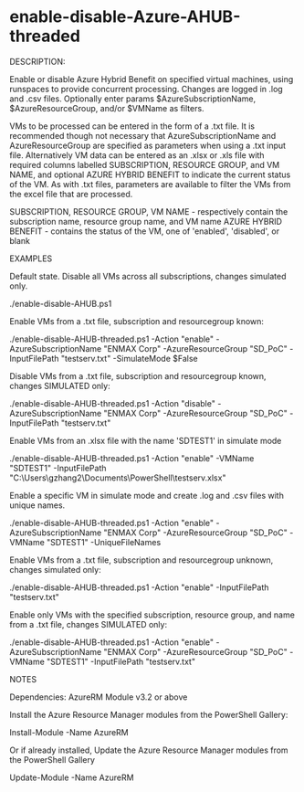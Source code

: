# enable-disable-Azure-AHUB-threaded

DESCRIPTION:

Enable or disable Azure Hybrid Benefit on specified virtual machines, using runspaces to provide concurrent processing. Changes are logged in .log and .csv files. 
Optionally enter params $AzureSubscriptionName, $AzureResourceGroup, and/or $VMName as filters.  
	
VMs to be processed can be entered in the form of a .txt file. It is recommended though not necessary that AzureSubscriptionName and 
AzureResourceGroup are specified as parameters when using a .txt input file. 
Alternatively VM data can be entered as an .xlsx or .xls file with required columns labelled SUBSCRIPTION, RESOURCE GROUP, and VM NAME, 
and optional AZURE HYBRID BENEFIT to indicate the current status of the VM. As with .txt files, parameters are available to filter the
VMs from the excel file that are processed. 

SUBSCRIPTION, RESOURCE GROUP, VM NAME - respectively contain the subscription name, resource group name, and VM name
AZURE HYBRID BENEFIT - contains the status of the VM, one of 'enabled', 'disabled', or blank 
	
	
EXAMPLES

Default state. Disable all VMs across all subscriptions, changes simulated only. 

./enable-disable-AHUB.ps1
	
Enable VMs from a .txt file, subscription and resourcegroup known: 

./enable-disable-AHUB-threaded.ps1 -Action "enable" -AzureSubscriptionName "ENMAX Corp" -AzureResourceGroup "SD_PoC" -InputFilePath "testserv.txt" -SimulateMode $False
	
Disable VMs from a .txt file, subscription and resourcegroup known, changes SIMULATED only: 

./enable-disable-AHUB-threaded.ps1 -Action "disable" -AzureSubscriptionName "ENMAX Corp" -AzureResourceGroup "SD_PoC" -InputFilePath "testserv.txt"
	
Enable VMs from an .xlsx file with the name 'SDTEST1' in simulate mode

./enable-disable-AHUB-threaded.ps1 -Action "enable" -VMName "SDTEST1" -InputFilePath "C:\Users\gzhang2\Documents\PowerShell\testserv.xlsx" 
	
Enable a specific VM in simulate mode and create .log and .csv files with unique names. 

./enable-disable-AHUB-threaded.ps1 -Action "enable" -AzureSubscriptionName "ENMAX Corp" -AzureResourceGroup "SD_PoC" -VMName "SDTEST1" -UniqueFileNames
	
Enable VMs from a .txt file, subscription and resourcegroup unknown, changes simulated only:

./enable-disable-AHUB-threaded.ps1 -Action "enable" -InputFilePath "testserv.txt"
	
Enable only VMs with the specified subscription, resource group, and name from a .txt file, changes SIMULATED only: 

./enable-disable-AHUB-threaded.ps1 -Action "enable" -AzureSubscriptionName "ENMAX Corp" -AzureResourceGroup "SD_PoC" -VMName "SDTEST1" -InputFilePath "testserv.txt"

NOTES

Dependencies: AzureRM Module v3.2 or above

Install the Azure Resource Manager modules from the PowerShell Gallery: 

Install-Module -Name AzureRM

Or if already installed, Update the Azure Resource Manager modules from the PowerShell Gallery 

Update-Module -Name AzureRM
